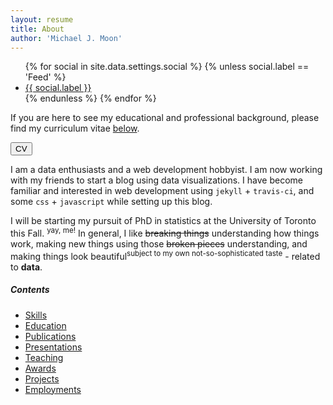 ```yaml
---
layout: resume
title: About
author: 'Michael J. Moon'
---
```

<div class="row">
    <div class="3u 12u$(small)">
        <ul class="icons square">
            {% for social in site.data.settings.social %}
            {% unless social.label == 'Feed' %}
            <li><a href="{{ social.link }}" target="_blank" class="icon fa-{{ social.icon }}"><span class="label">{{ social.label }}</span></a></li>
            {% endunless %}
            {% endfor %}
        </ul>
    </div>
    <div class="8u 12u$(small)">
      <div class="row">
        <div class="8u 12u$(xsmall)">
          <p>
            If you are here to see my educational and professional background, please find my curriculum vitae <a href="#skills">below</a>.
          </p>
        </div>  
        <div class="4u$ 12u$(xsmall)">
          <p>
            <a href="#skills">
              <button class="icon special fa-chevron-down opener" title="Go to CV">CV</button>
            </a>
          </p>
        </div>
      </div>
      <p>
        I am a data enthusiasts and a web development hobbyist. I am now working with my friends to start a blog using data visualizations. I have become familiar and interested in web development using <code>jekyll</code> + <code>travis-ci</code>, and some <code>css</code> + <code>javascript</code> while setting up this blog.
      </p>
      <p>
        I will be starting my pursuit of PhD in statistics at the University of Toronto this Fall. <sup>yay, me!</sup> In general, I like <del>breaking things</del> understanding how things work, making new things using those <del>broken pieces</del> understanding, and making things look beautiful<sup>subject to my own not-so-sophisticated taste</sup> - related to <strong>data</strong>.
      </p>
    </div>
</div>
<div id="page-nav">
  <h5>Contents</h5>
  <ul>
    <li><a href="#skills">Skills</a></li>
    <li><a href="#education">Education</a></li>
    <li><a href="#publications">Publications</a></li>
    <li><a href="#presentations">Presentations</a></li>
    <li><a href="#teaching">Teaching</a></li>
    <li><a href="#awards">Awards</a></li>
    <li><a href="#projects">Projects</a></li>
    <li><a href="#employment">Employments</a></li>
  </ul>
</div>
